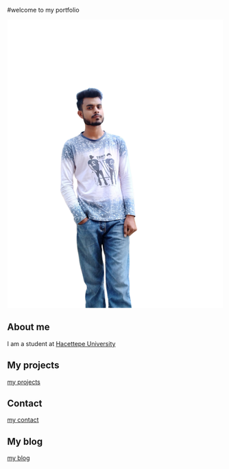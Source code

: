 #welcome to my portfolio 

![my-image](./images/my-image.png)

## About me
I am a student at [Hacettepe University](https://www.hacettepe.edu.tr/)

## My projects
[my projects](./projects.html)

## Contact
[my contact](./contact.html)

## My blog
[my blog](./blog.html)
